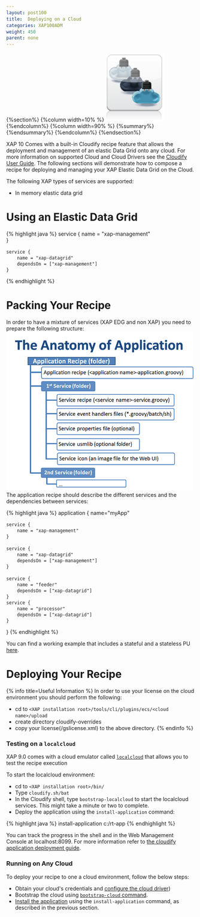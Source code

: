 ```yaml
---
layout: post100
title:  Deploying on a Cloud
categories: XAP100ADM
weight: 450
parent: none
---
```



{%section%}
{%column width=10% %}
![cassandra.png](/attachment_files/subject/cloud.png)
{%endcolumn%}
{%column width=90% %}
{%summary%}{%endsummary%}
{%endcolumn%}
{%endsection%}


XAP 10 Comes with a built-in Cloudify recipe feature that allows the deployment and management of an elastic Data Grid onto any cloud. For more information on supported Cloud and Cloud Drivers see the [Cloudify User Guide](http://www.cloudifysource.org/guide/). The following sections will demonstrate how to compose a recipe for deploying and managing your XAP Elastic Data Grid on the Cloud.

The following XAP types of services are supported:

- In memory elastic data grid

# Using an Elastic Data Grid

{% highlight java %}
	service {
		name = "xap-management"		
	}

	service {
		name = "xap-datagrid"
		dependsOn = ["xap-management"]
	}
{% endhighlight %}


# Packing Your Recipe

In order to have a mixture of services (XAP EDG and non XAP) you need to prepare the following structure:
![recipe_folder.png](/attachment_files/recipe_folder.png)
The application recipe should describe the different services and the dependencies between services:

{% highlight java %}
application {
	name="myApp"

	service {
		name = "xap-management"		
	}

	service {
		name = "xap-datagrid"
		dependsOn = ["xap-management"]
	}

	service {
		name = "feeder"
		dependsOn = ["xap-datagrid"]
	}
	service {
		name = "processor"
		dependsOn = ["xap-datagrid"]
	}
}
{% endhighlight %}

You can find a working example that includes a stateful and a stateless PU [here](https://github.com/CloudifySource/cloudify-recipes/tree/master/apps/streaming-bigdata).

# Deploying Your Recipe

{% info title=Useful Information %}
In order to use your license on the cloud environment you should perform the following:

- cd to `<XAP installation root>/tools/cli/plugins/ecs/<cloud name>/upload`
- create directory cloudify-overrides
- copy your license(<XAP installation root>/gslicense.xml) to the above directory.
{% endinfo %}

### Testing on a `localcloud`

XAP 9.0 comes with a cloud emulator called [`localcloud`](http://getcloudify.org/guide/{%latestcloudifyrelease%}/bootstrapping/bootstrapping_localcloud) that allows you to test the recipe execution

To start the localcloud environment:

- cd to `<XAP installation root>/bin/`
- Type `cloudify.sh/bat`
- In the Cloudify shell, type `bootstrap-localcloud` to start the localcloud services. This might take a minute or two to complete.
- Deploy the application using the `install-application` command:

{% highlight java %}
install-application c:/rt-app
{% endhighlight %}

You can track the progress in the shell and in the Web Management Console at localhost:8099.
For more information refer to [the cloudify application deployment guide](http://getcloudify.org/guide/{%latestcloudifyrelease%}/deploying/deploying_apps.html).

### Running on Any Cloud

To deploy your recipe to one a cloud environment, follow the below steps:

- Obtain your cloud's credentials and [configure the cloud driver](http://getcloudify.org/guide/{%latestcloudifyrelease%}/setup/post_installation_configuration.html))
- Bootstrap the cloud using [`bootstrap-cloud` command](http://getcloudify.org/guide/{%latestcloudifyrelease%}/bootstrapping/bootstrapping_process.html).
- [Install the application](http://getcloudify.org/guide/{%latestcloudifyrelease%}/deploying/deploying_apps.html) using the `install-application` command, as described in the previous section.
